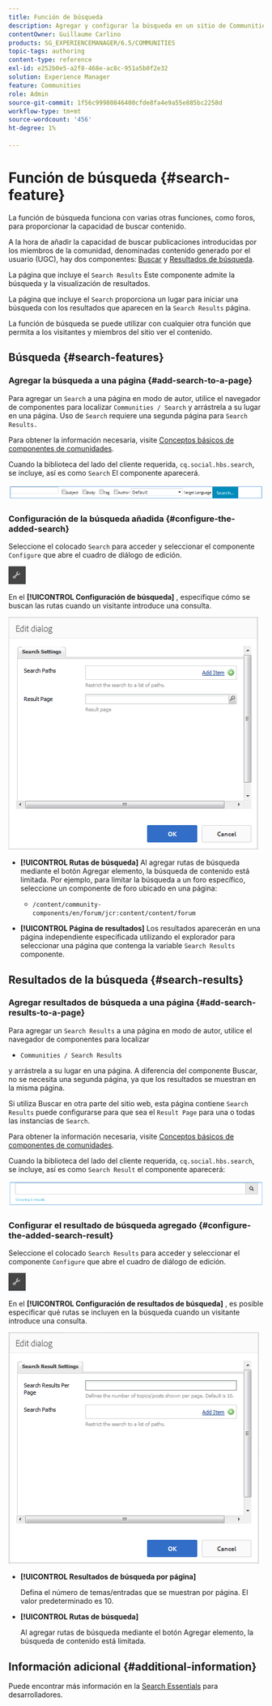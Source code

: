 ```yaml
---
title: Función de búsqueda
description: Agregar y configurar la búsqueda en un sitio de Communities
contentOwner: Guillaume Carlino
products: SG_EXPERIENCEMANAGER/6.5/COMMUNITIES
topic-tags: authoring
content-type: reference
exl-id: e252b0e5-a2f8-468e-ac8c-951a5b0f2e32
solution: Experience Manager
feature: Communities
role: Admin
source-git-commit: 1f56c99980846400cfde8fa4e9a55e885bc2258d
workflow-type: tm+mt
source-wordcount: '456'
ht-degree: 1%

---
```


# Función de búsqueda {#search-feature}

La función de búsqueda funciona con varias otras funciones, como foros, para proporcionar la capacidad de buscar contenido.

A la hora de añadir la capacidad de buscar publicaciones introducidas por los miembros de la comunidad, denominadas contenido generado por el usuario (UGC), hay dos componentes: [Buscar](#search) y [Resultados de búsqueda](#search-results).

La página que incluye el `Search Results` Este componente admite la búsqueda y la visualización de resultados.

La página que incluye el `Search` proporciona un lugar para iniciar una búsqueda con los resultados que aparecen en la `Search Results` página.

La función de búsqueda se puede utilizar con cualquier otra función que permita a los visitantes y miembros del sitio ver el contenido.

## Búsqueda {#search-features}

### Agregar la búsqueda a una página {#add-search-to-a-page}

Para agregar un `Search` a una página en modo de autor, utilice el navegador de componentes para localizar `Communities / Search` y arrástrela a su lugar en una página. Uso de `Search` requiere una segunda página para `Search Results.`

Para obtener la información necesaria, visite [Conceptos básicos de componentes de comunidades](basics.md).

Cuando la biblioteca del lado del cliente requerida, `cq.social.hbs.search`, se incluye, así es como `Search` El componente aparecerá.

![add-search](assets/add-search.png)

### Configuración de la búsqueda añadida {#configure-the-added-search}

Seleccione el colocado `Search` para acceder y seleccionar el componente `Configure` que abre el cuadro de diálogo de edición.

![configurar](assets/configure-new.png)

En el **[!UICONTROL Configuración de búsqueda]** , especifique cómo se buscan las rutas cuando un visitante introduce una consulta.

![search-settings](assets/search-settings.png)

* **[!UICONTROL Rutas de búsqueda]**
Al agregar rutas de búsqueda mediante el botón Agregar elemento, la búsqueda de contenido está limitada. Por ejemplo, para limitar la búsqueda a un foro específico, seleccione un componente de foro ubicado en una página:

   * `/content/community-components/en/forum/jcr:content/content/forum`

* **[!UICONTROL Página de resultados]**
Los resultados aparecerán en una página independiente especificada utilizando el explorador para seleccionar una página que contenga la variable `Search Results` componente.

## Resultados de la búsqueda {#search-results}

### Agregar resultados de búsqueda a una página {#add-search-results-to-a-page}

Para agregar un `Search Results` a una página en modo de autor, utilice el navegador de componentes para localizar

* `Communities / Search Results`

y arrástrela a su lugar en una página. A diferencia del componente Buscar, no se necesita una segunda página, ya que los resultados se muestran en la misma página.

Si utiliza Buscar en otra parte del sitio web, esta página contiene `Search Results` puede configurarse para que sea el `Result Page` para una o todas las instancias de `Search`.

Para obtener la información necesaria, visite [Conceptos básicos de componentes de comunidades](basics.md).

Cuando la biblioteca del lado del cliente requerida, `cq.social.hbs.search`, se incluye, así es como `Search Result` el componente aparecerá:

![search-result](assets/search-result1.png)

### Configurar el resultado de búsqueda agregado {#configure-the-added-search-result}

Seleccione el colocado `Search Results` para acceder y seleccionar el componente `Configure` que abre el cuadro de diálogo de edición.

![configurar](assets/configure-new.png)

En el **[!UICONTROL Configuración de resultados de búsqueda]** , es posible especificar qué rutas se incluyen en la búsqueda cuando un visitante introduce una consulta.

![search-result-settings](assets/search-result-settings.png)

* **[!UICONTROL Resultados de búsqueda por página]**

  Defina el número de temas/entradas que se muestran por página. El valor predeterminado es 10.

* **[!UICONTROL Rutas de búsqueda]**

  Al agregar rutas de búsqueda mediante el botón Agregar elemento, la búsqueda de contenido está limitada.

## Información adicional {#additional-information}

Puede encontrar más información en la [Search Essentials](search-implementation.md) para desarrolladores.
